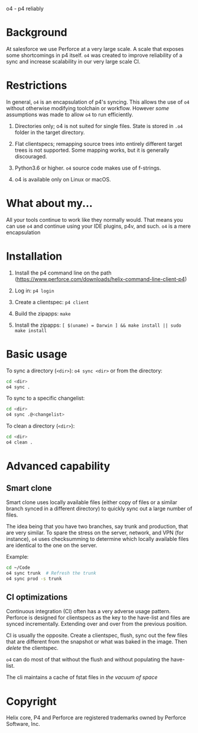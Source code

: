 o4 - p4 reliably

# Background

At salesforce we use Perforce at a very large scale. A scale that
exposes some shortcomings in p4 itself. `o4` was created to improve
reliability of a sync and increase scalability in our very large scale
CI.

# Restrictions

In general, `o4` is an encapsulation of p4's syncing. This allows the use of
`o4` without otherwise modifying toolchain or workflow. However *some*
assumptions was made to allow `o4` to run efficiently.

1. Directories only; o4 is not suited for single files. State is
stored in `.o4` folder in the target directory.

2. Flat clientspecs; remapping source trees into entirely different
target trees is not supported. Some mapping works, but it is generally
discouraged.

3. Python3.6 or higher. `o4` source code makes use of f-strings.

4. o4 is available only on Linux or macOS.

# What about my...

All your tools continue to work like they normally would. That means
you can use `o4` and continue using your IDE plugins, p4v, and such. `o4` is a mere encapsulation

# Installation

1. Install the p4 command line on the path
(https://www.perforce.com/downloads/helix-command-line-client-p4)

2. Log in: `p4 login`

3. Create a clientspec: `p4 client`

4. Build the zipapps: `make`

5. Install the zipapps: `[ $(uname) = Darwin ] && make install || sudo make install`

# Basic usage

To sync a directory (`<dir>`): `o4 sync <dir>` or from the directory:

```sh
cd <dir>
o4 sync .
```

To sync to a specific changelist:

```sh
cd <dir>
o4 sync .@<changelist>
```

To clean a directory (`<dir>`):

```sh
cd <dir>
o4 clean .
```

# Advanced capability


## Smart clone

Smart clone uses locally available files (either copy of files or a
similar branch synced in a different directory) to quickly sync out a
large number of files.

The idea being that you have two branches, say trunk and production,
that are very similar. To spare the stress on the server, network, and
VPN (for instance), `o4` uses checksumming to determine which locally
available files are identical to the one on the server.

Example:

```sh
cd ~/Code
o4 sync trunk  # Refresh the trunk
o4 sync prod -s trunk
```

## CI optimizations

Continuous integration (CI) often has a very adverse usage
pattern. Perforce is designed for clientspecs as the key to the
have-list and files are synced incrementally. Extending over and over
from the previous position.

CI is usually the opposite. Create a clientspec, flush, sync out the
few files that are different from the snapshot or what was baked in
the image. Then *delete* the clientspec.

`o4` can do most of that without the flush and without populating the
have-list.




The cli maintains a cache of fstat files in *the vacuum of space*










# Copyright

Helix core, P4 and Perforce are registered trademarks owned by
Perforce Software, Inc.
